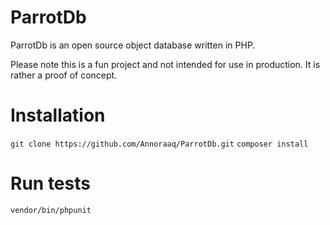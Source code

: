 # ParrotDb
ParrotDb is an open source object database written in PHP.

Please note this is a fun project and not intended for use in production. It is rather a proof of concept.

# Installation
```git clone https://github.com/Annoraaq/ParrotDb.git```
```composer install```

# Run tests
```vendor/bin/phpunit```


